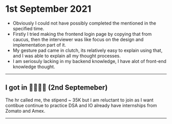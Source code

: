 # 1st September 2021

- Obviously I could not have possibly completed the mentioned in the specified time.
- Firstly I tried making the frontend login page by copying that from caucus, then the interviewer was like focus on the design and implementation part of it.
- My gesture pad came in clutch, its relatively easy to explain using that, and I was able to explain all my thought processes.
- I am seriosuly lacking in my backend knowledge, I have alot of front-end knowledge thought.

---

## I got in 🥳🥳🎉🎉 (2nd Septemeber)

The hr called me, the stipend ~ 35K but I am reluctant to join as I want contibue continue to
practice DSA and IO already have internships from Zomato and Amex.

---
